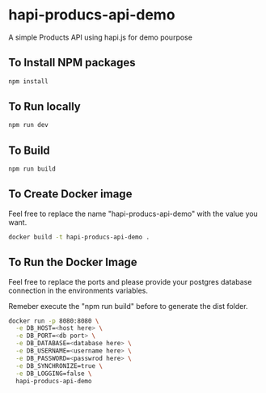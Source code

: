 # hapi-producs-api-demo
A simple Products API using hapi.js for demo pourpose

## To Install NPM packages

```bash
npm install
```

## To Run locally

```bash
npm run dev
```

## To Build

```bash
npm run build
```

## To Create Docker image

Feel free to replace the name "hapi-producs-api-demo" with the value you want.

```bash
docker build -t hapi-producs-api-demo .
```

## To Run the Docker Image

Feel free to replace the ports and please provide your postgres database connection in the environments variables.

Remeber execute the "npm run build" before to generate the dist folder.

```bash
docker run -p 8080:8080 \
  -e DB_HOST=<host here> \
  -e DB_PORT=<db port> \
  -e DB_DATABASE=<database here> \
  -e DB_USERNAME=<username here> \
  -e DB_PASSWORD=<passwrod here> \
  -e DB_SYNCHRONIZE=true \
  -e DB_LOGGING=false \
  hapi-producs-api-demo
```
